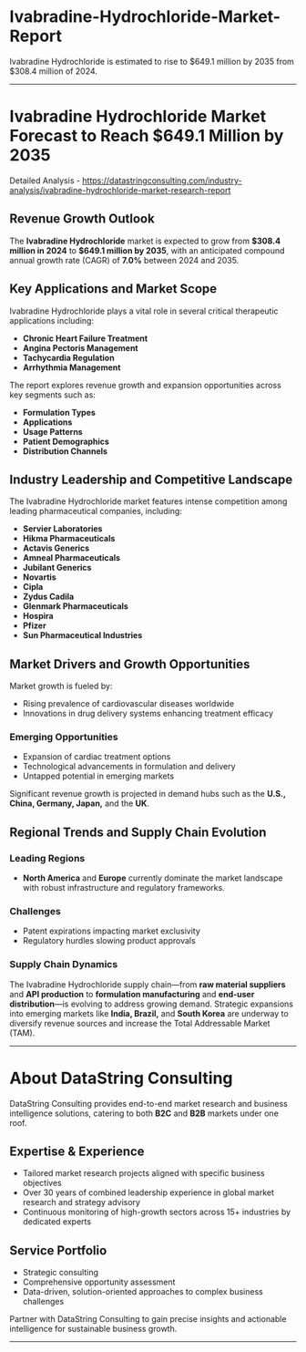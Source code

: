 # Ivabradine-Hydrochloride-Market-Report

Ivabradine Hydrochloride is estimated to rise to $649.1 million by 2035 from $308.4 million of 2024.

---

# **Ivabradine Hydrochloride Market Forecast to Reach \$649.1 Million by 2035**

Detailed Analysis - https://datastringconsulting.com/industry-analysis/ivabradine-hydrochloride-market-research-report

## **Revenue Growth Outlook**

The **Ivabradine Hydrochloride** market is expected to grow from **\$308.4 million in 2024** to **\$649.1 million by 2035**, with an anticipated compound annual growth rate (CAGR) of **7.0%** between 2024 and 2035.

## **Key Applications and Market Scope**

Ivabradine Hydrochloride plays a vital role in several critical therapeutic applications including:

* **Chronic Heart Failure Treatment**
* **Angina Pectoris Management**
* **Tachycardia Regulation**
* **Arrhythmia Management**

The report explores revenue growth and expansion opportunities across key segments such as:

* **Formulation Types**
* **Applications**
* **Usage Patterns**
* **Patient Demographics**
* **Distribution Channels**

## **Industry Leadership and Competitive Landscape**

The Ivabradine Hydrochloride market features intense competition among leading pharmaceutical companies, including:

* **Servier Laboratories**
* **Hikma Pharmaceuticals**
* **Actavis Generics**
* **Amneal Pharmaceuticals**
* **Jubilant Generics**
* **Novartis**
* **Cipla**
* **Zydus Cadila**
* **Glenmark Pharmaceuticals**
* **Hospira**
* **Pfizer**
* **Sun Pharmaceutical Industries**

## **Market Drivers and Growth Opportunities**

Market growth is fueled by:

* Rising prevalence of cardiovascular diseases worldwide
* Innovations in drug delivery systems enhancing treatment efficacy

### **Emerging Opportunities**

* Expansion of cardiac treatment options
* Technological advancements in formulation and delivery
* Untapped potential in emerging markets

Significant revenue growth is projected in demand hubs such as the **U.S., China, Germany, Japan,** and the **UK**.

## **Regional Trends and Supply Chain Evolution**

### **Leading Regions**

* **North America** and **Europe** currently dominate the market landscape with robust infrastructure and regulatory frameworks.

### **Challenges**

* Patent expirations impacting market exclusivity
* Regulatory hurdles slowing product approvals

### **Supply Chain Dynamics**

The Ivabradine Hydrochloride supply chain—from **raw material suppliers** and **API production** to **formulation manufacturing** and **end-user distribution**—is evolving to address growing demand. Strategic expansions into emerging markets like **India, Brazil,** and **South Korea** are underway to diversify revenue sources and increase the Total Addressable Market (TAM).

---

# **About DataString Consulting**

DataString Consulting provides end-to-end market research and business intelligence solutions, catering to both **B2C** and **B2B** markets under one roof.

## **Expertise & Experience**

* Tailored market research projects aligned with specific business objectives
* Over 30 years of combined leadership experience in global market research and strategy advisory
* Continuous monitoring of high-growth sectors across 15+ industries by dedicated experts

## **Service Portfolio**

* Strategic consulting
* Comprehensive opportunity assessment
* Data-driven, solution-oriented approaches to complex business challenges

Partner with DataString Consulting to gain precise insights and actionable intelligence for sustainable business growth.

---
